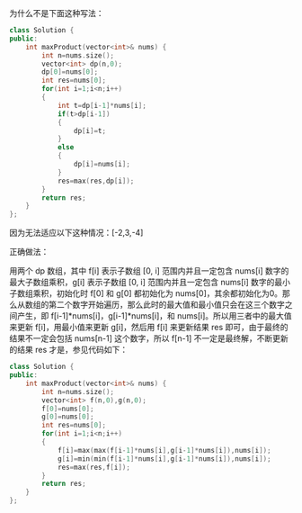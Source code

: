 为什么不是下面这种写法：

```c++
class Solution {
public:
    int maxProduct(vector<int>& nums) {
        int n=nums.size();
        vector<int> dp(n,0);
        dp[0]=nums[0];
        int res=nums[0];
        for(int i=1;i<n;i++)
        {
            int t=dp[i-1]*nums[i];
            if(t>dp[i-1])
            {
                dp[i]=t;
            }
            else
            {
                dp[i]=nums[i];            
            }
            res=max(res,dp[i]);
        }
        return res;
    }
};
```

因为无法适应以下这种情况：[-2,3,-4]

正确做法：

用两个 dp 数组，其中 f[i] 表示子数组 [0, i] 范围内并且一定包含 nums[i] 数字的最大子数组乘积，g[i] 表示子数组 [0, i] 范围内并且一定包含 nums[i] 数字的最小子数组乘积，初始化时 f[0] 和 g[0] 都初始化为 nums[0]，其余都初始化为0。那么从数组的第二个数字开始遍历，那么此时的最大值和最小值只会在这三个数字之间产生，即 f[i-1]*nums[i]，g[i-1]*nums[i]，和 nums[i]。所以用三者中的最大值来更新 f[i]，用最小值来更新 g[i]，然后用 f[i] 来更新结果 res 即可，由于最终的结果不一定会包括 nums[n-1] 这个数字，所以 f[n-1] 不一定是最终解，不断更新的结果 res 才是，参见代码如下：

```c++
class Solution {
public:
    int maxProduct(vector<int>& nums) {
        int n=nums.size();
        vector<int> f(n,0),g(n,0);
        f[0]=nums[0];
        g[0]=nums[0];
        int res=nums[0];
        for(int i=1;i<n;i++)
        {
            f[i]=max(max(f[i-1]*nums[i],g[i-1]*nums[i]),nums[i]);
            g[i]=min(min(f[i-1]*nums[i],g[i-1]*nums[i]),nums[i]);
            res=max(res,f[i]);
        }
        return res;
    }
};
```


